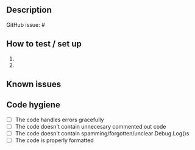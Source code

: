 ## Description
GitHub issue: #


## How to test / set up
1. 
2. 

## Known issues


## Code hygiene
- [ ] The code handles errors gracefully
- [ ] The code doesn't contain unnecesary commented out code
- [ ] The code doesn't contain spamming/forgotten/unclear Debug.Log()s
- [ ] The code is properly formatted
